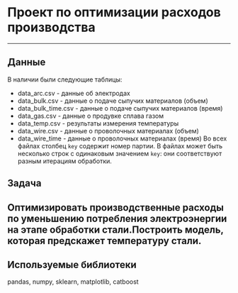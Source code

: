  # Проект по оптимизации расходов производства
 ----------------------------------------------------
 ## Данные
 В наличии были следующие таблицы:
   - data_arc.csv - данные об электродах
   - data_bulk.csv - данные о подаче сыпучих материалов (объем)
   - data_bulk_time.csv - данные о подаче сыпучих материалов (время)
   - data_gas.csv - данные о продувке сплава газом
   - data_temp.csv - результаты измерения температуры
   - data_wire.csv - данные о проволочных материалах (объем)
   - data_wire_time - данные о проволочных материалах (время)
 Во всех файлах столбец `key` содержит номер партии. В файлах может быть несколько строк с одинаковым значением `key`: они соответствуют разным итерациям обработки.
 ## Задача
 Оптимизировать производственные расходы по уменьшению потребления электроэнергии на этапе обработки стали.Построить модель, которая предскажет температуру стали.
 ----------------------------------------------------------
 ## Используемые библиотеки 
 pandas, numpy, sklearn, matplotlib, catboost
